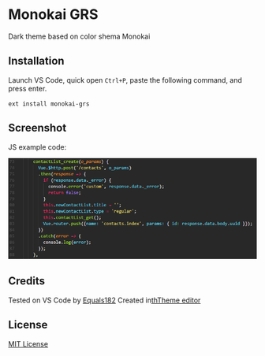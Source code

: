 # Monokai GRS
Dark theme based on color shema Monokai

## Installation
Launch VS Code, quick open `Ctrl+P`, paste the following command, and press enter.

```
ext install monokai-grs
```

## Screenshot
JS example code:

![Example JS](example-js.png)

## Credits
Tested on VS Code by [Equals182](https://github.com/Equals182)
Created in[thTheme editor](http://tmtheme-editor.herokuapp.com)

## License
[MIT License](LICENSE)